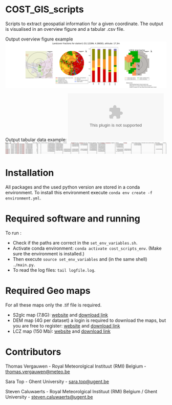 # COST_GIS_scripts
Scripts to extract geospatial information for a given coordinate. The output is visualised in an overview figure and a tabular .csv file. 

Output overview figure example
![Alt text](examples/station1_overview.svg?raw=true "Title")

Output tabular data example:
![Alt text](examples/tabular_data.csv?raw=true "Title")
![Alt text](examples/tabular_data_example.png?raw=true "Title")

# Installation
All packages and the used python version are stored in a conda environment. To install this environment execute `conda env create -f environment.yml`.

# Required software and running
To run :
* Check if the paths are correct in the `set_env_variables.sh`.
* Activate conda environment: `conda activate cost_scripts_env`. (Make sure the environment is installed.) 
* Then execute `source set_env_variables` and (in the same shell) `./main.py`.
* To read the log files: `tail logfile.log`.


# Required Geo maps
For all these maps only the .tif file is required.

* S2glc map (7.8G): [website](https://s2glc.cbk.waw.pl/) and [download link](http://users.cbk.waw.pl/~mkrupinski/S2GLC_Europe_2017_v1.2_grey.zip)
* DEM map (4G per dataset) a login is required to download the maps, but you are free to register: [website](https://land.copernicus.eu/imagery-in-situ/eu-dem/eu-dem-v1.1) and [download link](https://land.copernicus.eu/imagery-in-situ/eu-dem/eu-dem-v1.1?tab=download)
* LCZ map (150 Mb): [website](https://www.wudapt.org/) and [download link](https://figshare.com/articles/dataset/European_LCZ_map/13322450) 


# Contributors
Thomas Vergauwen - Royal Meteorolgical Instituut (RMI) Belgium - thomas.vergauwen@meteo.be

Sara Top - Ghent University - sara.top@ugent.be

Steven Caluwaerts - Royal Meteorolgical Instituut (RMI) Belgium / Ghent University - steven.caluwaerts@ugent.be
